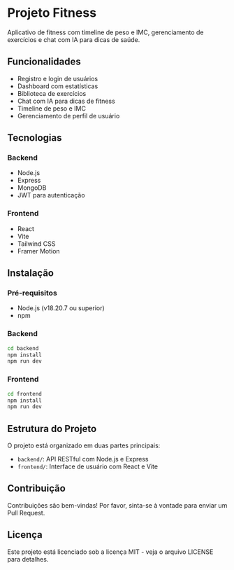 # Projeto Fitness

Aplicativo de fitness com timeline de peso e IMC, gerenciamento de exercícios e chat com IA para dicas de saúde.

## Funcionalidades

- Registro e login de usuários
- Dashboard com estatísticas
- Biblioteca de exercícios
- Chat com IA para dicas de fitness
- Timeline de peso e IMC
- Gerenciamento de perfil de usuário

## Tecnologias

### Backend
- Node.js
- Express
- MongoDB
- JWT para autenticação

### Frontend
- React
- Vite
- Tailwind CSS
- Framer Motion

## Instalação

### Pré-requisitos
- Node.js (v18.20.7 ou superior)
- npm

### Backend
```bash
cd backend
npm install
npm run dev
```

### Frontend
```bash
cd frontend
npm install
npm run dev
```

## Estrutura do Projeto

O projeto está organizado em duas partes principais:

- `backend/`: API RESTful com Node.js e Express
- `frontend/`: Interface de usuário com React e Vite

## Contribuição

Contribuições são bem-vindas! Por favor, sinta-se à vontade para enviar um Pull Request.

## Licença

Este projeto está licenciado sob a licença MIT - veja o arquivo LICENSE para detalhes. 